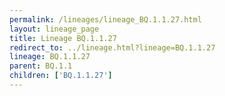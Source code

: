 ```yaml
---
permalink: /lineages/lineage_BQ.1.1.27.html
layout: lineage_page
title: Lineage BQ.1.1.27
redirect_to: ../lineage.html?lineage=BQ.1.1.27
lineage: BQ.1.1.27
parent: BQ.1.1
children: ['BQ.1.1.27']
---
```

